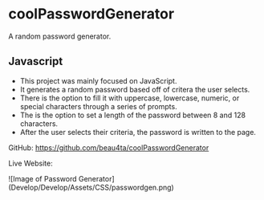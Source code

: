 # coolPasswordGenerator
A random password generator.

## Javascript
* This project was mainly focused on JavaScript.
* It generates a random password based off of critera the user selects.
* There is the option to fill it with uppercase, lowercase, numeric, or special characters through a series of prompts.
* The is the option to set a length of the password between 8 and 128 characters.
* After the user selects their criteria, the password is written to the page.

GitHub: https://github.com/beau4ta/coolPasswordGenerator

Live Website: 

![Image of Password Generator]
(Develop/Develop/Assets/CSS/passwordgen.png)